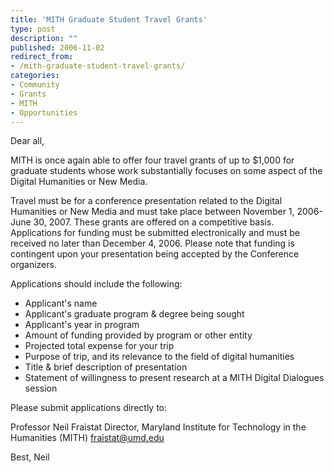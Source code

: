 ```yaml
---
title: 'MITH Graduate Student Travel Grants'
type: post
description: ""
published: 2006-11-02
redirect_from: 
- /mith-graduate-student-travel-grants/
categories:
- Community
- Grants
- MITH
- Opportunities
---
```

Dear all,

MITH is once again able to offer four travel grants of up to \$1,000 for graduate students whose work substantially focuses on some aspect of the Digital Humanities or New Media.

Travel must be for a conference presentation related to the Digital Humanities or New Media and must take place between November 1, 2006-June 30, 2007. These grants are offered on a competitive basis. Applications for funding must be submitted electronically and must be received no later than December 4, 2006. Please note that funding is contingent upon your presentation being accepted by the Conference organizers.

Applications should include the following:

- Applicant's name
- Applicant's graduate program & degree being sought
- Applicant's year in program
- Amount of funding provided by program or other entity
- Projected total expense for your trip
- Purpose of trip, and its relevance to the field of digital humanities
- Title & brief description of presentation
- Statement of willingness to present research at a MITH Digital Dialogues session

Please submit applications directly to:

Professor Neil Fraistat Director, Maryland Institute for Technology in the Humanities (MITH) [fraistat@umd.edu](mailto:fraistat@umd.edu)

Best, Neil
